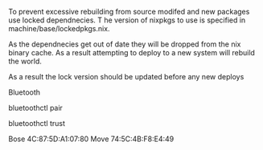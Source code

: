 To prevent excessive rebuilding from source modifed and new packages use locked dependnecies. T
he version of nixpkgs to use is specified in machine/base/lockedpkgs.nix. 

As the dependnecies get out of date they will be dropped from the nix binary cache. As a result attempting to deploy to a new system will rebuild the world.

As a result the lock version should be updated before any new deploys


Bluetooth

bluetoothctl pair <mac>

bluetoothctl trust <mac>

Bose 
4C:87:5D:A1:07:80
Move
74:5C:4B:F8:E4:49
